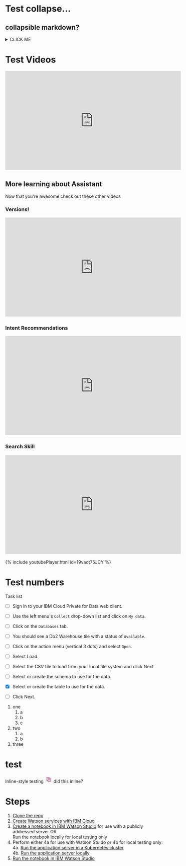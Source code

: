 
# Test collapse...

## collapsible markdown?

<details><summary>CLICK ME</summary>
<p>

#### yes, even hidden code blocks!

```python
print("hello world!")
```

</p>
</details>



# Test Videos

<iframe width="560" height="315" src="https://www.youtube.com/embed/19vaot75JCY" frameborder="0" allow="accelerometer; autoplay; encrypted-media; gyroscope; picture-in-picture" allowfullscreen></iframe>

## More learning about Assistant

Now that you're awesome check out these other videos

### Versions!

<iframe width="560" height="315" src="https://www.youtube.com/embed/FDolnBxvcZ8" frameborder="0" allow="accelerometer; autoplay; encrypted-media; gyroscope; picture-in-picture" allowfullscreen></iframe>

### Intent Recommendations

<iframe width="560" height="315" src="https://www.youtube.com/embed/64h59KqDY98" frameborder="0" allow="accelerometer; autoplay; encrypted-media; gyroscope; picture-in-picture" allowfullscreen></iframe>

### Search Skill

<iframe width="560" height="315" src="https://www.youtube.com/embed/ZcgGf8J2Cfw" frameborder="0" allow="accelerometer; autoplay; encrypted-media; gyroscope; picture-in-picture" allowfullscreen></iframe>


{% include youtubePlayer.html id=19vaot75JCY %}




# Test numbers

Task list

- [ ] Sign in to your IBM Cloud Private for Data web client.
- [ ] Use the left menu's `Collect` drop-down list and click on `My data`.
- [ ] Click on the `Databases` tab.
- [ ] You should see a Db2 Warehouse tile with a status of `Available`.
- [ ] Click on the action menu (vertical 3 dots) and select `Open`.
- [ ] Select Load.
- [ ] Select the CSV file to load from your local file system and click Next
- [ ] Select or create the schema to use for the data.
- [x] Select or create the table to use for the data.
- [ ] Click Next.


1. one
   1. a
   1. b
   1. c
1. two
   1. a
   2. b
1. three




# test

Inline-style testing ![alt text](Screen%20Shot%202018-09-06%20at%201.48.41%20PM.png) did this inline?

# Steps

1. [Clone the repo](#1-clone-the-repo)
2. [Create Watson services with IBM Cloud](#2-create-watson-services-with-ibm-cloud)
3. [Create a notebook in IBM Watson Studio](#3-create-a-notebook-in-ibm-watson-studio) for use with a publicly addressed server OR  
   Run the notebook locally for local testing only
4. Perform either 4a for use with Watson Stuido or 4b for local testing only:  
   4a. [Run the application server in a Kubernetes cluster](#4a-run-the-application-server-in-a-kubernetes-cluster)  
   4b. [Run the application server locally](#4b-run-the-application-server-locally)
5. [Run the notebook in IBM Watson Studio](#5-run-the-notebook-in-ibm-watson-studio)

